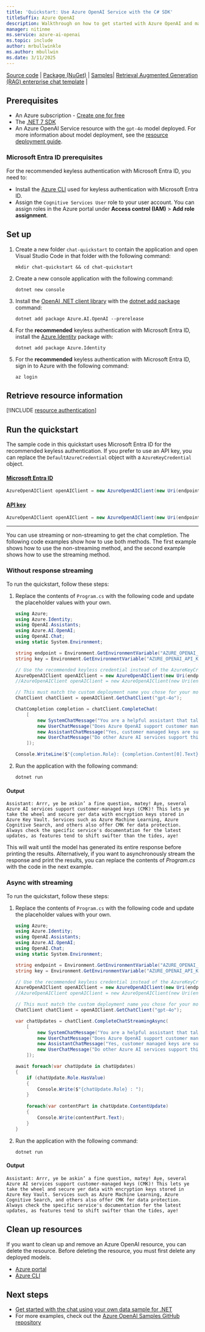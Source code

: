 ```yaml
---
title: 'Quickstart: Use Azure OpenAI Service with the C# SDK'
titleSuffix: Azure OpenAI
description: Walkthrough on how to get started with Azure OpenAI and make your first completions call with the C# SDK.
manager: nitinme
ms.service: azure-ai-openai
ms.topic: include
author: mrbullwinkle
ms.author: mbullwin
ms.date: 3/11/2025
---
```


[Source code](https://github.com/Azure/azure-sdk-for-net/blob/main/sdk/openai/Azure.AI.OpenAI/src) | [Package (NuGet)](https://www.nuget.org/packages/Azure.AI.OpenAI/) | [Samples](https://github.com/Azure/azure-sdk-for-net/blob/main/sdk/openai/Azure.AI.OpenAI/tests/Samples)| [Retrieval Augmented Generation (RAG) enterprise chat template](/dotnet/ai/get-started-app-chat-template) |

## Prerequisites

- An Azure subscription - [Create one for free](https://azure.microsoft.com/free/cognitive-services?azure-portal=true)
- The [.NET 7 SDK](https://dotnet.microsoft.com/download/dotnet/7.0)
- An Azure OpenAI Service resource with the `gpt-4o` model deployed. For more information about model deployment, see the [resource deployment guide](../how-to/create-resource.md).

### Microsoft Entra ID prerequisites

For the recommended keyless authentication with Microsoft Entra ID, you need to:
- Install the [Azure CLI](/cli/azure/install-azure-cli) used for keyless authentication with Microsoft Entra ID.
- Assign the `Cognitive Services User` role to your user account. You can assign roles in the Azure portal under **Access control (IAM)** > **Add role assignment**.

## Set up

1. Create a new folder `chat-quickstart` to contain the application and open Visual Studio Code in that folder with the following command:

    ```shell
    mkdir chat-quickstart && cd chat-quickstart
    ```

1. Create a new console application with the following command:

    ```shell
    dotnet new console
    ```

3. Install the [OpenAI .NET client library](https://www.nuget.org/packages/Azure.AI.OpenAI/) with the [dotnet add package](/dotnet/core/tools/dotnet-add-package) command:

    ```console
    dotnet add package Azure.AI.OpenAI --prerelease
    ```

1. For the **recommended** keyless authentication with Microsoft Entra ID, install the [Azure.Identity](https://www.nuget.org/packages/Azure.Identity) package with:

    ```console
    dotnet add package Azure.Identity
    ```

1. For the **recommended** keyless authentication with Microsoft Entra ID, sign in to Azure with the following command:

    ```console
    az login
    ```

## Retrieve resource information

[!INCLUDE [resource authentication](resource-authentication.md)]

## Run the quickstart

The sample code in this quickstart uses Microsoft Entra ID for the recommended keyless authentication. If you prefer to use an API key, you can replace the `DefaultAzureCredential` object with a `AzureKeyCredential` object. 

#### [Microsoft Entra ID](#tab/keyless)

```csharp
AzureOpenAIClient openAIClient = new AzureOpenAIClient(new Uri(endpoint), new DefaultAzureCredential()); 
```

#### [API key](#tab/api-key)

```csharp
AzureOpenAIClient openAIClient = new AzureOpenAIClient(new Uri(endpoint), new AzureKeyCredential(key));
```
---

You can use streaming or non-streaming to get the chat completion. The following code examples show how to use both methods. The first example shows how to use the non-streaming method, and the second example shows how to use the streaming method.

### Without response streaming

To run the quickstart, follow these steps:

1. Replace the contents of `Program.cs` with the following code and update the placeholder values with your own.

    ```csharp
    using Azure;
    using Azure.Identity;
    using OpenAI.Assistants;
    using Azure.AI.OpenAI;
    using OpenAI.Chat;
    using static System.Environment;
    
    string endpoint = Environment.GetEnvironmentVariable("AZURE_OPENAI_ENDPOINT") ?? "https://<your-resource-name>.openai.azure.com/";
    string key = Environment.GetEnvironmentVariable("AZURE_OPENAI_API_KEY") ?? "<your-key>";
    
    // Use the recommended keyless credential instead of the AzureKeyCredential credential.
    AzureOpenAIClient openAIClient = new AzureOpenAIClient(new Uri(endpoint), new DefaultAzureCredential()); 
    //AzureOpenAIClient openAIClient = new AzureOpenAIClient(new Uri(endpoint), new AzureKeyCredential(key));
    
    // This must match the custom deployment name you chose for your model
    ChatClient chatClient = openAIClient.GetChatClient("gpt-4o");
    
    ChatCompletion completion = chatClient.CompleteChat(
        [
            new SystemChatMessage("You are a helpful assistant that talks like a pirate."),
            new UserChatMessage("Does Azure OpenAI support customer managed keys?"),
            new AssistantChatMessage("Yes, customer managed keys are supported by Azure OpenAI"),
            new UserChatMessage("Do other Azure AI services support this too?")
        ]);
    
    Console.WriteLine($"{completion.Role}: {completion.Content[0].Text}");
    ```

1. Run the application with the following command:

    ```shell
    dotnet run
    ```


#### Output

```output
Assistant: Arrr, ye be askin’ a fine question, matey! Aye, several Azure AI services support customer-managed keys (CMK)! This lets ye take the wheel and secure yer data with encryption keys stored in Azure Key Vault. Services such as Azure Machine Learning, Azure Cognitive Search, and others also offer CMK fer data protection. Always check the specific service's documentation fer the latest updates, as features tend to shift swifter than the tides, aye!
```

This will wait until the model has generated its entire response before printing the results. Alternatively, if you want to asynchronously stream the response and print the results, you can replace the contents of *Program.cs* with the code in the next example.

### Async with streaming

To run the quickstart, follow these steps:

1. Replace the contents of `Program.cs` with the following code and update the placeholder values with your own.

    ```csharp
    using Azure;
    using Azure.Identity;
    using OpenAI.Assistants;
    using Azure.AI.OpenAI;
    using OpenAI.Chat;
    using static System.Environment;
    
    string endpoint = Environment.GetEnvironmentVariable("AZURE_OPENAI_ENDPOINT") ?? "https://<your-resource-name>.openai.azure.com/";
    string key = Environment.GetEnvironmentVariable("AZURE_OPENAI_API_KEY") ?? "<your-key>";
    
    // Use the recommended keyless credential instead of the AzureKeyCredential credential.
    AzureOpenAIClient openAIClient = new AzureOpenAIClient(new Uri(endpoint), new DefaultAzureCredential()); 
    //AzureOpenAIClient openAIClient = new AzureOpenAIClient(new Uri(endpoint), new AzureKeyCredential(key));
    
    // This must match the custom deployment name you chose for your model
    ChatClient chatClient = openAIClient.GetChatClient("gpt-4o");
    
    var chatUpdates = chatClient.CompleteChatStreamingAsync(
        [
            new SystemChatMessage("You are a helpful assistant that talks like a pirate."),
            new UserChatMessage("Does Azure OpenAI support customer managed keys?"),
            new AssistantChatMessage("Yes, customer managed keys are supported by Azure OpenAI"),
            new UserChatMessage("Do other Azure AI services support this too?")
        ]);
    
    await foreach(var chatUpdate in chatUpdates)
    {
        if (chatUpdate.Role.HasValue)
        {
            Console.Write($"{chatUpdate.Role} : ");
        }
        
        foreach(var contentPart in chatUpdate.ContentUpdate)
        {
            Console.Write(contentPart.Text);
        }
    }
    ```

1. Run the application with the following command:

    ```shell
    dotnet run
    ```


#### Output

```output
Assistant: Arrr, ye be askin’ a fine question, matey! Aye, several Azure AI services support customer-managed keys (CMK)! This lets ye take the wheel and secure yer data with encryption keys stored in Azure Key Vault. Services such as Azure Machine Learning, Azure Cognitive Search, and others also offer CMK fer data protection. Always check the specific service's documentation fer the latest updates, as features tend to shift swifter than the tides, aye!
```


## Clean up resources

If you want to clean up and remove an Azure OpenAI resource, you can delete the resource. Before deleting the resource, you must first delete any deployed models.

- [Azure portal](../../multi-service-resource.md?pivots=azportal#clean-up-resources)
- [Azure CLI](../../multi-service-resource.md?pivots=azcli#clean-up-resources)

## Next steps

* [Get started with the chat using your own data sample for .NET](/dotnet/ai/get-started-app-chat-template?toc=/azure/ai-services/openai/toc.json&bc=/azure/ai-services/openai/breadcrumb/toc.json&tabs=github-codespaces)
* For more examples, check out the [Azure OpenAI Samples GitHub repository](https://github.com/Azure-Samples/openai)
